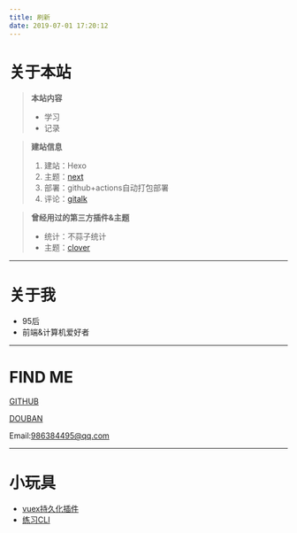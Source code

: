 ```yaml
---
title: 刷新
date: 2019-07-01 17:20:12
---
```

# 关于本站
>  **本站内容**
> - 学习
> - 记录

>  **建站信息**
> 1. 建站：Hexo
> 2. 主题：[next](http://theme-next.iissnan.com/)
> 3. 部署：github+actions自动打包部署
> 4. 评论：[gitalk](https://github.com/gitalk/gitalk)

>  **曾经用过的第三方插件&主题**
> - 统计：不蒜子统计
> - 主题：[clover](https://github.com/esappear/hexo-theme-clover)

--------------------
# 关于我

- 95后
- 前端&计算机爱好者


--------------------

# FIND ME
[GITHUB](https://github.com/SHUAXINDIARY)

[DOUBAN](https://www.douban.com/people/91950904/)

Email:986384495@qq.com

----------

# 小玩具
- [vuex持久化插件](https://github.com/SHUAXINDIARY/cacheState)
- [练习CLI](https://github.com/SHUAXINDIARY/demo-cli)